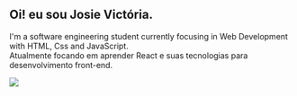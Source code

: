 ## Oi! eu sou Josie Victória.
  
I'm a software engineering student currently focusing in Web Development with HTML, Css and JavaScript.<br> Atualmente 
focando em aprender React e suas tecnologias para desenvolvimento front-end.

<img src="https://github-readme-stats.vercel.app/api/top-langs/?username=MiauToofu&langs_count=12&layout=compact&theme=dark">
